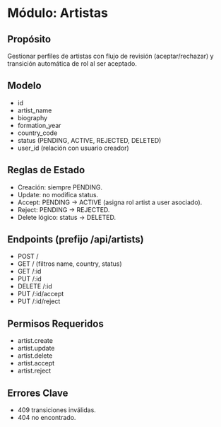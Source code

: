 # Módulo: Artistas

## Propósito

Gestionar perfiles de artistas con flujo de revisión (aceptar/rechazar) y transición automática de rol al ser aceptado.

## Modelo

- id
- artist_name
- biography
- formation_year
- country_code
- status (PENDING, ACTIVE, REJECTED, DELETED)
- user_id (relación con usuario creador)

## Reglas de Estado

- Creación: siempre PENDING.
- Update: no modifica status.
- Accept: PENDING -> ACTIVE (asigna rol artist a user asociado).
- Reject: PENDING -> REJECTED.
- Delete lógico: status -> DELETED.

## Endpoints (prefijo /api/artists)

- POST /
- GET / (filtros name, country, status)
- GET /:id
- PUT /:id
- DELETE /:id
- PUT /:id/accept
- PUT /:id/reject

## Permisos Requeridos

- artist.create
- artist.update
- artist.delete
- artist.accept
- artist.reject

## Errores Clave

- 409 transiciones inválidas.
- 404 no encontrado.

